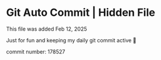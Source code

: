 # Git Auto Commit | Hidden File

This file was added Feb 12, 2025

Just for fun and keeping my daily git commit active 🤪

commit number: 178527
